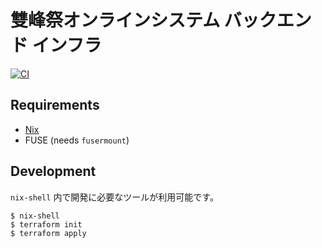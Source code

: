 # 雙峰祭オンラインシステム バックエンド インフラ

[![CI](https://github.com/sohosai/sos-backend-infrastructure/actions/workflows/ci.yml/badge.svg)](https://github.com/sohosai/sos-backend-infrastructure/actions/workflows/ci.yml)

## Requirements

- [Nix](https://nixos.org/nix/)
- FUSE (needs `fusermount`)

## Development

`nix-shell` 内で開発に必要なツールが利用可能です。

```shell
$ nix-shell
$ terraform init
$ terraform apply
```

